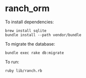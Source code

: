 ranch_orm
=========

To install dependencies:

```
brew install sqlite
bundle install --path vendor/bundle
```

To migrate the database:

```
bundle exec rake db:migrate
```

To run:

```
ruby lib/ranch.rb
```
